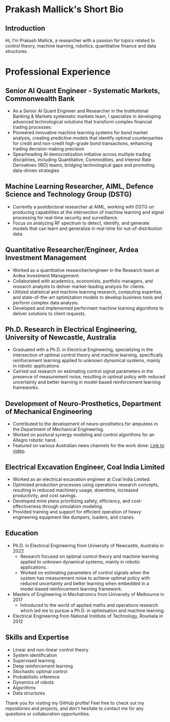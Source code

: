 # Prakash Mallick's Short Bio

## Introduction

Hi, I’m Prakash Mallick, a researcher with a passion for topics related to control theory, machine learning, robotics, quantitative finance and data structures.


# Professional Experience


## Senior AI Quant Engineer - Systematic Markets, Commonwealth Bank 
- As a Senior AI Quant Engineer and Researcher in the Institutional Banking & Markets systematic markets team, I specialize in developing advanced technological solutions that transform complex financial trading processes:
- Pioneered innovative machine learning systems for bond market analysis, creating predictive models that identify optimal counterparties for credit and non-credit high-grade bond transactions, enhancing trading decision-making precision
- Spearheading AI democratization initiative across multiple trading disciplines, including Quantitative, Commodities, and Interest Rate Derivatives (IRD) teams, bridging technological gaps and promoting data-driven strategies

## Machine Learning Researcher, AIML, Defence Science and Technology Group (DSTG)
- Currently a postdoctoral researcher at AIML, working with DSTG on producing capabilities at the intersection of machine learning and signal processing for real-time security and surveillance.
- Focus on analyzing RF spectrum to detect, identify, and generate models that can learn and generalize in real-time for out-of-distribution data.

## Quantitative Researcher/Engineer, Ardea Investment Management
- Worked as a quantitative researcher/engineer in the Research team at Ardea Investment Management.
- Collaborated with academics, economists, portfolio managers, and research analysts to deliver market-leading analysis for clients.
- Utilized statistical and machine learning research, computing expertise, and state-of-the-art optimization models to develop business tools and perform complex data analysis.
- Developed and implemented performant machine learning algorithms to deliver solutions to client requests.

## Ph.D. Research in Electrical Engineering, University of Newcastle, Australia
- Graduated with a Ph.D. in Electrical Engineering, specializing in the intersection of optimal control theory and machine learning, specifically reinforcement learning applied to unknown dynamical systems, mainly in robotic applications.
- Carried out research on estimating control signal parameters in the presence of measurement noise, resulting in optimal policy with reduced uncertainty and better learning in model-based reinforcement learning frameworks.

## Development of Neuro-Prosthetics, Department of Mechanical Engineering
- Contributed to the development of neuro-prosthetics for amputees in the Department of Mechanical Engineering.
- Worked on postural synergy modeling and control algorithms for an Allegro robotic hand.
- Featured on various Australian news channels for the work done: [Link to video](https://www.youtube.com/watch?v=kMFdP4-7FpM).

## Electrical Excavation Engineer, Coal India Limited
- Worked as an electrical excavation engineer at Coal India Limited.
- Optimized production processes using operations research concepts, resulting in reduced machinery usage, downtime, increased productivity, and cost savings.
- Developed mine plans prioritizing safety, efficiency, and cost-effectiveness through simulation modeling.
- Provided training and support for efficient operation of heavy engineering equipment like dumpers, loaders, and cranes.



## Education

- Ph.D. in Electrical Engineering from University of Newcastle, Australia in 2022
  - Research focused on optimal control theory and machine learning applied to unknown dynamical systems, mainly in robotic applications.
  - Worked on estimating parameters of control signals when the system has measurement noise to achieve optimal policy with reduced uncertainty and better learning when embedded in a model-based reinforcement learning framework.
- Masters of Engineering in Mechatronics from University of Melbourne in 2017
  - Introduced to the world of applied maths and operations research which led me to pursue a Ph.D. in optimisation and machine learning.
- Electrical Engineering from National Institute of Technology, Rourkela in 2012

## Skills and Expertise

- Linear and non-linear control theory
- System identification
- Supervised learning
- Deep reinforcement learning
- Stochastic optimal control
- Probabilistic inference
- Dynamics of robots
- Algorithms
- Data structures

Thank you for visiting my GitHub profile! Feel free to check out my repositories and projects, and don't hesitate to contact me for any questions or collaboration opportunities.

